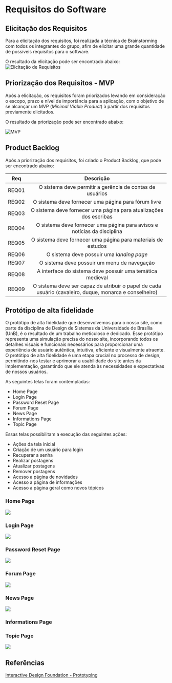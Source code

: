 # Requisitos do Software

## Elicitação dos Requisitos
Para a elicitação dos requisitos, foi realizada a técnica de Brainstorming com todos os integrantes do grupo, afim de elicitar uma grande quantidade de possíveis requisitos para o software.

O resultado da elicitação pode ser encontrado abaixo:
![Elicitação de Requisitos](./assets/requirements/all_requirements.png)


## Priorização dos Requisitos - MVP
Após a elicitação, os requisitos foram priorizados levando em consideração o escopo, prazo e nível de importância para a aplicação, com o objetivo de se alcançar um MVP (*Minimal Viable Product*) à partir dos requisitos previamente elicitados.

O resultado da priorização pode ser encontrado abaixo:

![MVP](./assets/requirements/mvp.png)

## Product Backlog
Após a priorização dos requisitos, foi criado o Product Backlog, que pode ser encontrado abaixo:

|  Req  |                                               Descrição                                                |
| :---: | :----------------------------------------------------------------------------------------------------: |
| REQ01 |                        O sistema deve permitir a gerência de contas de usuários                        |
| REQ02 |                          O sistema deve fornecer uma página para fórum livre                           |
| REQ03 |                   O sistema deve fornecer uma página para atualizações dos escribas                    |
| REQ04 |                O sistema deve fornecer uma página para avisos e notícias da disciplina                 |
| REQ05 |                      O sistema deve fornecer uma página para materiais de estudos                      |
| REQ06 |                               O sistema deve possuir uma *landing page*                                |
| REQ07 |                              O sistema deve possuir um menu de navegação                               |
| REQ08 |                       A interface do sistema deve possuir uma temática medieval                        |
| REQ09 | O sistema deve ser capaz de atribuir o papel de cada usuário (cavaleiro, duque, monarca e conselheiro) |


## Protótipo de alta fidelidade
O protótipo de alta fidelidade que desenvolvemos para o nosso site, como parte da disciplina de Design de Sistemas da Universidade de Brasília (UnB), é o resultado de um trabalho meticuloso e dedicado. Esse protótipo representa uma simulação precisa do nosso site, incorporando todos os detalhes visuais e funcionais necessários para proporcionar uma experiência de usuário autêntica, intuitiva, eficiente e visualmente atraente. O protótipo de alta fidelidade é uma etapa crucial no processo de design, permitindo-nos testar e aprimorar a usabilidade do site antes da implementação, garantindo que ele atenda às necessidades e expectativas de nossos usuários.


As seguintes telas foram contempladas:

- Home Page
- Login Page
- Password Reset Page
- Forum Page
- News Page
- Informations Page
- Topic Page

Essas telas possibilitam a execução das seguintes ações:

- Ações da tela inicial
- Criação de um usuário para login
- Recuperar a senha
- Realizar postagens
- Atualizar postagens
- Remover postagens
- Acesso a página de novidades
- Acesso a página de informações
- Acesso a página geral como novos tópicos

### Home Page
<img src='/docs/assets/prototype2/home2.png'>

### Login Page
<img src="/docs/assets/prototype2/login2.png">

### Password Reset Page
<img src='/docs/assets/prototype2/password.png'>

### Forum Page
<img src='/docs/assets/prototype2/forum2.png'>

### News Page
<img src='/docs/assets/prototype2/newspage.png'>

### Informations Page

### Topic Page
<img src='/docs/assets/prototype2/topicpage.png'>

## Referências
[Interactive Design Foundation - Prototyping](https://www.interaction-design.org/literature/topics/prototyping#:~:text=Prototyping%20is%20an%20experimental%20process,can%20release%20the%20right%20products.)





